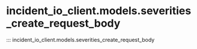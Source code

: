 # incident_io_client.models.severities_create_request_body

::: incident_io_client.models.severities_create_request_body